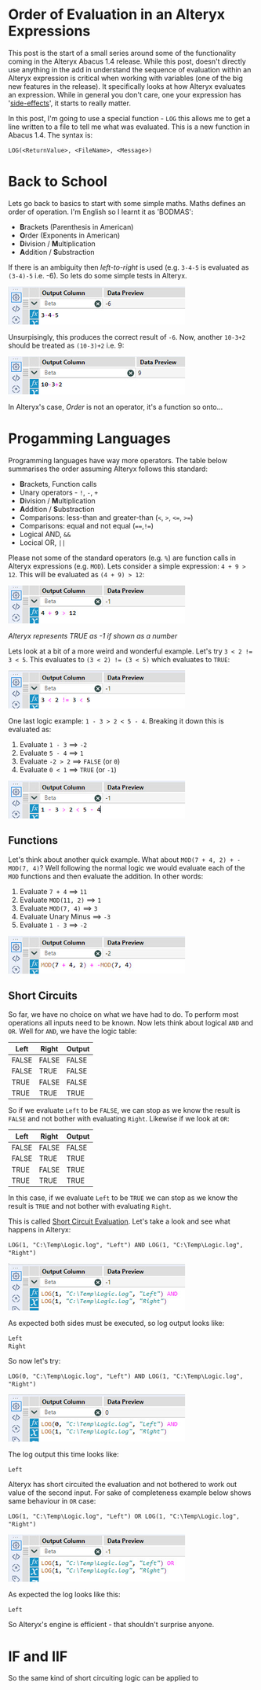 # Order of Evaluation in an Alteryx Expressions

This post is the start of a small series around some of the functionality coming in the Alteryx Abacus 1.4 release. While this post, doesn't directly use anything in the add in understand the sequence of evaluation within an Alteryx expression is critical when working with variables (one of the big new features in the release). It specifically looks at how Alteryx evaluates an expression. While in general you don't care, one your expression has '[side-effects](https://en.wikipedia.org/wiki/Side_effect_(computer_science))', it starts to really matter.

In this post, I'm going to use a special function - `LOG` this allows me to get a line written to a file to tell me what was evaluated. This is a new function in Abacus 1.4. The syntax is:

```none
LOG(<ReturnValue>, <FileName>, <Message>)
```

# Back to School

Lets go back to basics to start with some simple maths. Maths defines an order of operation. I'm English so I learnt it as 'BODMAS':

- **B**rackets (Parenthesis in American)
- **O**rder (Exponents in American)
- **D**ivision / **M**ultiplication
- **A**ddition / **S**ubstraction

If there is an ambiguity then *left-to-right* is used (e.g. `3-4-5` is evaluated as `(3-4)-5` i.e. -6). So lets do some simple tests in Alteryx. 

![Simple Maths 1](assets/order/basic.maths.1.jpg)

Unsurpisingly, this produces the correct result of `-6`. Now, another `10-3+2` should be treated as `(10-3)+2` i.e. 9:

![Simple Maths 2](assets/order/basic.maths.2.jpg)

In Alteryx's case, *Order* is not an operator, it's a function so onto...

# Progamming Languages

Programming languages have way more operators. The table below summarises the order assuming Alteryx follows this standard:

- **B**rackets, Function calls
- Unary operators - `!`, `-`, `+`
- **D**ivision / **M**ultiplication
- **A**ddition / **S**ubstraction
- Comparisons: less-than and greater-than (`<`, `>`, `<=`, `>=`)
- Comparisons: equal and not equal (`==`,`!=`)
- Logical AND, `&&`
- Locical OR, `||`

Please not some of the standard operators (e.g. `%`) are function calls in Alteryx expressions (e.g. `MOD`). Lets consider a simple expression: `4 + 9 > 12`. This will be evaluated as `(4 + 9) > 12`:

![Simple Logic 2](assets/order/logic.case.1.jpg)

*Alteryx represents TRUE as -1 if shown as a number*

Lets look at a bit of a more weird and wonderful example. Let's try `3 < 2 != 3 < 5`. This evaluates to `(3 < 2) != (3 < 5)` which evaluates to `TRUE`:

![Simple Logic 2](assets/order/logic.case.2.jpg)

One last logic example: `1 - 3 > 2 < 5 - 4`. Breaking it down this is evaluated as:

1. Evaluate `1 - 3` ==> `-2`
2. Evaluate `5 - 4` ==> `1`
3. Evaluate `-2 > 2` ==> `FALSE` (or `0`)
4. Evaluate `0 < 1` ==> `TRUE` (or `-1`)

![Simple Logic 3](assets/order/logic.case.3.jpg)

## Functions

Let's think about another quick example. What about `MOD(7 + 4, 2) + -MOD(7, 4)`? Well following the normal logic we would evaluate each of the `MOD` functions and then evaluate the addition. In other words:

1. Evaluate `7 + 4` ==> `11`
2. Evaluate `MOD(11, 2)` ==> `1`
3. Evaluate `MOD(7, 4)` ==> `3`
4. Evaluate Unary Minus ==> `-3`
5. Evaluate `1 - 3` ==> `-2`

![Simple Logic 2](assets/order/mods.jpg)

## Short Circuits

So far, we have no choice on what we have had to do. To perform most operations all inputs need to be known. Now lets think about logical `AND` and `OR`. Well for `AND`, we have the logic table:

|Left|Right|Output|
|---|---|---|
|FALSE|FALSE|FALSE|
|FALSE|TRUE|FALSE|
|TRUE|FALSE|FALSE|
|TRUE|TRUE|TRUE|

So if we evaluate `Left` to be `FALSE`, we can stop as we know the result is `FALSE` and not bother with evaluating `Right`. Likewise if we look at `OR`:

|Left|Right|Output|
|---|---|---|
|FALSE|FALSE|FALSE|
|FALSE|TRUE|TRUE|
|TRUE|FALSE|TRUE|
|TRUE|TRUE|TRUE|

In this case, if we evaluate `Left` to be `TRUE` we can stop as we know the result is `TRUE` and not bother with evaluating `Right`.

This is called [Short Circuit Evaluation](https://en.wikipedia.org/wiki/Short-circuit_evaluation). Let's take a look and see what happens in Alteryx:

```none
LOG(1, "C:\Temp\Logic.log", "Left") AND LOG(1, "C:\Temp\Logic.log", "Right")
```

![And Case 1](assets/order/and.1.jpg)

As expected both sides must be executed, so log output looks like:

```none
Left
Right
```

So now let's try:

```none
LOG(0, "C:\Temp\Logic.log", "Left") AND LOG(1, "C:\Temp\Logic.log", "Right")
```

![And Case 2](assets/order/and.2.jpg)

The log output this time looks like:

```none
Left
```

Alteryx has short circuited the evaluation and not bothered to work out value of the second input. For sake of completeness example below shows same behaviour in `OR` case:

```none
LOG(1, "C:\Temp\Logic.log", "Left") OR LOG(1, "C:\Temp\Logic.log", "Right")
```

![Or Case](assets/order/or.jpg)

As expected the log looks like this:

```none
Left
```

So Alteryx's engine is efficient - that shouldn't surprise anyone.

# IF and  IIF

So the same kind of short circuiting logic can be applied to 